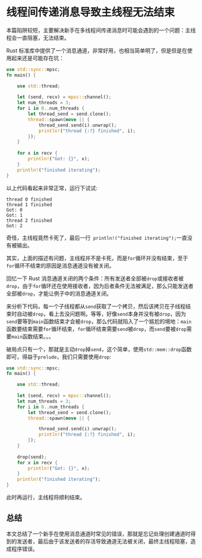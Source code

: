 # 线程间传递消息导致主线程无法结束
本篇陷阱较短，主要解决新手在多线程间传递消息时可能会遇到的一个问题：主线程会一直阻塞，无法结束。

Rust 标准库中提供了一个消息通道，非常好用，也相当简单明了，但是但是在使用起来还是可能存在坑：
```rust
use std::sync::mpsc;
fn main() {

    use std::thread;
    
    let (send, recv) = mpsc::channel();
    let num_threads = 3;
    for i in 0..num_threads {
        let thread_send = send.clone();
        thread::spawn(move || {
            thread_send.send(i).unwrap();
            println!("thread {:?} finished", i);
        });
    }
    
    for x in recv {
        println!("Got: {}", x);
    }
    println!("finished iterating");
}
```

以上代码看起来非常正常，运行下试试:
```console
thread 0 finished
thread 1 finished
Got: 0
Got: 1
thread 2 finished
Got: 2
```

奇怪，主线程竟然卡死了，最后一行` println!("finished iterating");`一直没有被输出。

其实，上面的描述有问题，主线程并不是卡死，而是`for`循环并没有结束，至于`for`循环不结束的原因是消息通道没有被关闭。

回忆一下 Rust 消息通道关闭的两个条件：所有发送者全部被`drop`或接收者被`drop`，由于`for`循环还在使用接收者，因为后者条件无法被满足，那么只能发送者全部被`drop`，才能让例子中的消息通道关闭。

来分析下代码，每一个子线程都从`send`获取了一个拷贝，然后该拷贝在子线程结束时自动被`drop`，看上去没问题啊。等等，好像`send`本身并没有被`drop`，因为`send`要等到`main`函数结束才会被`drop`，那么代码就陷入了一个尴尬的境地：`main`函数要结束需要`for`循环结束，`for`循环结束需要`send`被`drop`，而`send`要被`drop`需要`main`函数结束。。。

破局点只有一个，那就是主动`drop`掉`send`，这个简单，使用`std::mem::drop`函数即可，得益于`prelude`，我们只需要使用`drop`:
```rust
use std::sync::mpsc;
fn main() {

    use std::thread;
    
    let (send, recv) = mpsc::channel();
    let num_threads = 3;
    for i in 0..num_threads {
        let thread_send = send.clone();
        thread::spawn(move || {

            thread_send.send(i).unwrap();
            println!("thread {:?} finished", i);
        });
    }
    
    drop(send);
    for x in recv { 
        println!("Got: {}", x);
    }
    println!("finished iterating");
}
```

此时再运行，主线程将顺利结束。

## 总结
本文总结了一个新手在使用消息通道时常见的错误，那就是忘记处理创建通道时得到的发送者，最后由于该发送者的存活导致通道无法被关闭，最终主线程阻塞，造成程序错误。
